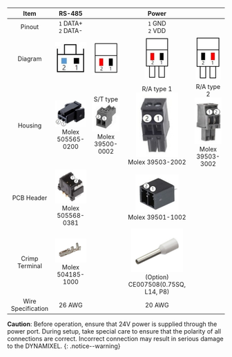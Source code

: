 
|     Item     |                            RS-485                   |         |                                           Power                                            | |
|:------------:|:-----------------------------------------------------:|:-------:|:------------------------------------------------------------------------------------------:|:--:|
|   Pinout     |                   `1` DATA+<br />`2` DATA-              |    |                                    `1` GND<br /> `2` VDD                                     | 
|  Diagram     | ![](/assets/images/dxl/y/molex_505565-0200_diagram.jpg) | ![](/assets/images/dxl/y/molex_39500-0002_diagram.jpg) | ![](/assets/images/dxl/y/molex_39503-2002_diagram.jpg) | ![](/assets/images/dxl/y/molex_39503-3002_diagram.jpg)  | 
|   Housing    | ![](/assets/images/dxl/y/molex_505565-0200.jpg)<br />Molex 505565-0200 |  S/T type<br />![](/assets/images/dxl/y/molex_39500-0002.jpg)<br />Molex 39500-0002       |  R/A type 1<br />![](/assets/images/dxl/y/molex_39503-2002.jpg)<br />Molex 39503-2002 | R/A type 2<br />![](/assets/images/dxl/y/molex_39503-3002.jpg)<br />Molex 39503-3002  | 
| PCB Header   | ![](/assets/images/dxl/y/molex_505568-0381.jpg)<br />Molex 505568-0381 |       |  ![](/assets/images/dxl/y/molex_39501-1002.jpg)<br />Molex 39501-1002 |                                     |
| Crimp Terminal | ![](/assets/images/dxl/y/molex_504185-1000.png)<br />Molex 504185-1000    |      |  ![](/assets/images/dxl/y/option_ce007508.png)<br />(Option) CE007508(0.75SQ, L14, P8) |                                     |    
| Wire Specification |                          26 AWG                           |                       |                    20 AWG                                           |                                      |

**Caution**: Before operation, ensure that 24V power is supplied through the power port. During setup, take special care to ensure that the polarity of all connections are correct. Incorrect connection may result in serious damage to the DYNAMIXEL.
{: .notice--warning}